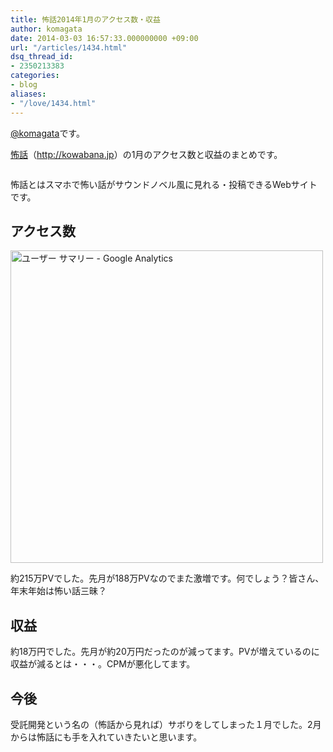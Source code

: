 ```yaml
---
title: 怖話2014年1月のアクセス数・収益
author: komagata
date: 2014-03-03 16:57:33.000000000 +09:00
url: "/articles/1434.html"
dsq_thread_id:
- 2350213383
categories:
- blog
aliases:
- "/love/1434.html"
---
```

[@komagata][1]です。

<a title="怖話" href="http://kowabana.jp" target="_blank">怖話</a>（<a title="怖話" href="http://kowabana.jp" target="_blank">http://kowabana.jp</a>）の1月のアクセス数と収益のまとめです。


  <a href="http://kowabana.jp"><img alt="" src="https://lh4.googleusercontent.com/-8-pkth8ETpA/UYjg32awOAI/AAAAAAAADKg/0h8DP9Cg4CQ/s400/Screen%2520Shot%25202013-05-07%2520at%25208.08.34%2520PM.png" /></a>


怖話とはスマホで怖い話がサウンドノベル風に見れる・投稿できるWebサイトです。

## アクセス数


  <img alt="ユーザー サマリー - Google Analytics" src="http://gyazo.com/caf3433ea796b7d5dd13f2bdbcedbc85.png" width="500px" />


約215万PVでした。先月が188万PVなのでまた激増です。何でしょう？皆さん、年末年始は怖い話三昧？

## 収益

約18万円でした。先月が約20万円だったのが減ってます。PVが増えているのに収益が減るとは・・・。CPMが悪化してます。

## 今後

受託開発という名の（怖話から見れば）サボりをしてしまった１月でした。2月からは怖話にも手を入れていきたいと思います。

 [1]: http://twitter.com/komagata